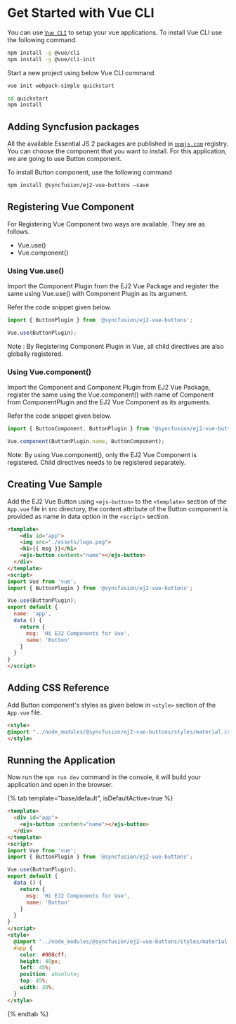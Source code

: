 # Get Started with Vue CLI

You can use [`Vue CLI`](https://github.com/vuejs/vue-cli) to setup your vue applications.
To install Vue CLI use the following command.

```bash
npm install -g @vue/cli
npm install -g @vue/cli-init
```

Start a new project using below Vue CLI command.

```bash
vue init webpack-simple quickstart

cd quickstart
npm install

```

## Adding Syncfusion packages

All the available Essential JS 2 packages are published in [`npmjs.com`](https://www.npmjs.com/~syncfusionorg) registry.
You can choose the component that you want to install. For this application, we are going to use Button component.

To install Button component, use the following command

```bash
npm install @syncfusion/ej2-vue-buttons –save
```

## Registering Vue Component

For Registering Vue Component two ways are available. They are as follows.
* Vue.use()
* Vue.component()

### Using Vue.use()

Import the Component Plugin from the EJ2 Vue Package and register the same using Vue.use() with Component Plugin as its argument.

Refer the code snippet given below.

```typescript
import { ButtonPlugin } from '@syncfusion/ej2-vue-buttons';

Vue.use(ButtonPlugin);
```

Note : By Registering Component Plugin in Vue, all child directives are also globally registered.

### Using Vue.component()

Import the Component and Component Plugin from EJ2 Vue Package,
register the same using the Vue.component() with name of Component from ComponentPlugin
and the EJ2 Vue Component as its arguments.

Refer the code snippet given below.

```typescript
import { ButtonComponent, ButtonPlugin } from '@syncfusion/ej2-vue-buttons';

Vue.component(ButtonPlugin.name, ButtonComponent);
```

Note: By using Vue.component(), only the EJ2 Vue Component is registered. Child directives needs to be registered separately.

## Creating Vue Sample

Add the EJ2 Vue Button using `<ejs-button>` to the `<template>` section of the `App.vue` file in src directory,
the content attribute of the Button component is provided as name in data option in the `<script>` section.

```html
<template>
    <div id="app">
    <img src="./assets/logo.png">
    <h1>{{ msg }}</h1>
    <ejs-button content="name"></ejs-button>
  </div>
</template>
<script>
import Vue from 'vue';
import { ButtonPlugin } from '@syncfusion/ej2-vue-buttons';

Vue.use(ButtonPlugin);
export default {
  name: 'app',
  data () {
    return {
      msg: 'Hi EJ2 Components for Vue',
      name: 'Button'
    }
  }
}
</script>
```

## Adding CSS Reference

Add Button component's styles as given below in `<style>` section of the `App.vue` file.

```html
<style>
@import "../node_modules/@syncfusion/ej2-vue-buttons/styles/material.css";
</style>
```

## Running the Application

Now run the `npm run dev` command in the console, it will build your application and open in the browser.

{% tab template="base/default", isDefaultActive=true %}

```html
<template>
  <div id="app">
    <ejs-button :content="name"></ejs-button>
  </div>
</template>
<script>
import Vue from 'vue';
import { ButtonPlugin } from '@syncfusion/ej2-vue-buttons';

Vue.use(ButtonPlugin);
export default {
  data () {
    return {
      msg: 'Hi EJ2 Components for Vue',
      name: 'Button'
    }
  }
}
</script>
<style>
  @import "../node_modules/@syncfusion/ej2-vue-buttons/styles/material.css";
  #app {
    color: #008cff;
    height: 40px;
    left: 45%;
    position: absolute;
    top: 45%;
    width: 30%;
  }
</style>
```

{% endtab %}